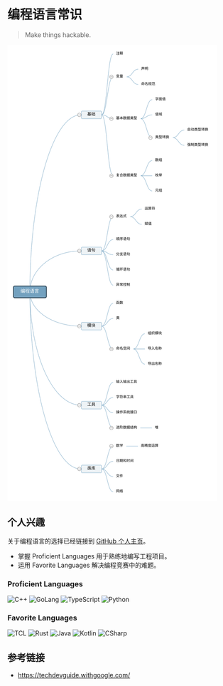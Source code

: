 # 编程语言常识

> Make things hackable.

![编程语言思维导图](编程语言导图.svg)

## 个人兴趣

关于编程语言的选择已经链接到 [GitHub 个人主页](https://github.com/lightyears1998/)。

- 掌握 Proficient Languages 用于熟练地编写工程项目。
- 运用 Favorite Languages 解决编程竞赛中的难题。

### Proficient Languages

![C++](https://img.shields.io/badge/C%2b%2b-00599C?style=flat-square&logo=c%2b%2b&logoColor=ffffff)
![GoLang](https://img.shields.io/badge/GoLang-00ADD8?style=flat-square&logo=go&logoColor=ffffff)
![TypeScript](https://img.shields.io/badge/Typescript-007ACC?style=flat-square&logo=TypeScript&logoColor=ffffff)
![Python](https://img.shields.io/badge/Python-3776AB?style=flat-square&logo=Python&logoColor=ffffff)

### Favorite Languages

![TCL](https://img.shields.io/badge/TCL-00ADD8?style=flat-square)
![Rust](https://img.shields.io/badge/Rust-000000?style=flat-square&logo=rust&logoColor=ffffff)
![Java](https://img.shields.io/badge/Java-007396?style=flat-square&logo=java&logoColor=ffffff)
![Kotlin](https://img.shields.io/badge/Kotlin-0095D5?style=flat-square&logo=Kotlin&logoColor=ffffff)
![CSharp](https://img.shields.io/badge/C%23-239120?style=flat-square&logo=CSharp&logoColor=ffffff)

## 参考链接

- <https://techdevguide.withgoogle.com/>

